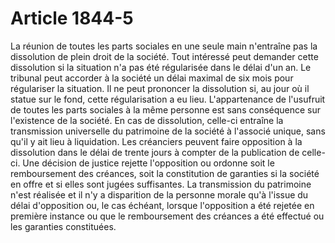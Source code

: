 # Article 1844-5

La réunion de toutes les parts sociales en une seule main n'entraîne pas la dissolution de plein droit de la société. Tout intéressé peut demander cette dissolution si la situation n'a pas été régularisée dans le délai d'un an. Le tribunal peut accorder à la société un délai maximal de six mois pour régulariser la situation. Il ne peut prononcer la dissolution si, au jour où il statue sur le fond, cette régularisation a eu lieu.   L'appartenance de l'usufruit de toutes les parts sociales à la même personne est sans conséquence sur l'existence de la société.   En cas de dissolution, celle-ci entraîne la transmission universelle du patrimoine de la société à l'associé unique, sans qu'il y ait lieu à liquidation. Les créanciers peuvent faire opposition à la dissolution dans le délai de trente jours à compter de la publication de celle-ci. Une décision de justice rejette l'opposition ou ordonne soit le remboursement des créances, soit la constitution de garanties si la société en offre et si elles sont jugées suffisantes. La transmission du patrimoine n'est réalisée et il n'y a disparition de la personne morale qu'à l'issue du délai d'opposition ou, le cas échéant, lorsque l'opposition a été rejetée en première instance ou que le remboursement des créances a été effectué ou les garanties constituées.